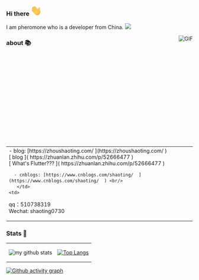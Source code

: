 ### Hi there <img src="https://raw.githubusercontent.com/ABSphreak/ABSphreak/master/gifs/Hi.gif" width="30px">
I am pheromone who is a developer from China. ![](https://visitor-badge.glitch.me/badge?page_id=pheromone)

<img align="right" alt="GIF" src="https://media.giphy.com/media/SWoSkN6DxTszqIKEqv/giphy.gif" height="300" />

### about 📚
<table cellspacing="0" cellpadding="0" style="border: none">
  <tr>
    <td>   
      - blog: [https://zhoushaoting.com/ ](https://zhoushaoting.com/ ) <br/>
         [ blog ]( https://zhuanlan.zhihu.com/p/52666477 )    <br/>
         [ What's Flutter??? ]( https://zhuanlan.zhihu.com/p/52666477 )    <br/>

      - cnblogs: [https://www.cnblogs.com/shaoting/  ](https://www.cnblogs.com/shaoting/  ) <br/>
       </td>
    <td>  
 qq：510738319 <br/> 
 Wechat: shaoting0730  <br/>
  </table>

### Stats 🌱

<table cellspacing="0" cellpadding="0" style="border: none">
  <tr>
    <td>
      
![my github stats](https://github-readme-stats.vercel.app/api?username=pheromone&show_icons=true&hide_border=true&hide=contribs,prs)
    </td>
    <td>
      
[![Top Langs](https://github-readme-stats.vercel.app/api/top-langs/?username=pheromone&layout=compact)](https://github.com/anuraghazra/github-readme-stats)  
    </td>
    </tr>
  </table>
  
  [![Github activity graph](https://activity-graph.herokuapp.com/graph?username=pheromone&theme=react-dark&hide_border=true&color=FFFFFF&line=FFFFFF&point=FFFFFF)](https://github.com/pheromone)
